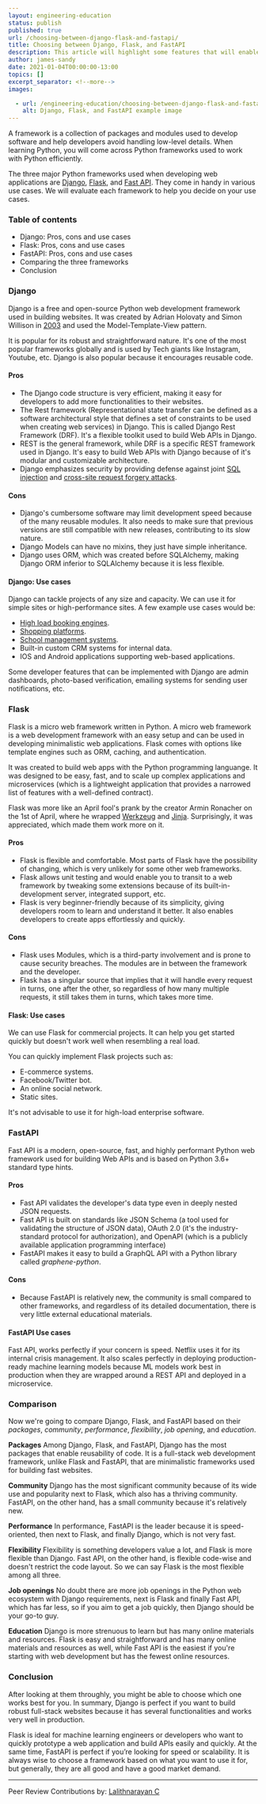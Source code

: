 ```yaml
---
layout: engineering-education
status: publish
published: true
url: /choosing-between-django-flask-and-fastapi/
title: Choosing between Django, Flask, and FastAPI
description: This article will highlight some features that will enable a beginner to make an informed decision between Django, Flask, or Fast API.
author: james-sandy
date: 2021-01-04T00:00:00-13:00
topics: []
excerpt_separator: <!--more-->
images:

  - url: /engineering-education/choosing-between-django-flask-and-fastapi/hero.jpg
    alt: Django, Flask, and FastAPI example image
---
```

A framework is a collection of packages and modules used to develop software and help developers avoid handling low-level details. When learning Python, you will come across Python frameworks used to work with Python efficiently. 
<!--more-->
The three major Python frameworks used when developing web applications are [Django](https://www.djangoproject.com/), [Flask](https://en.wikipedia.org/wiki/Flask_(web_framework)), and [Fast API](https://fastapi.tiangolo.com/). They come in handy in various use cases. We will evaluate each framework to help you decide on your use cases.

### Table of contents
- Django: Pros, cons and use cases
- Flask: Pros, cons and use cases
- FastAPI: Pros, cons and use cases
- Comparing the three frameworks
- Conclusion

### Django
Django is a free and open-source Python web development framework used in building websites. It was created by Adrian Holovaty and Simon Willison in [2003](https://en.wikipedia.org/wiki/Django_(web_framework)) and used the Model-Template-View pattern. 

It is popular for its robust and straightforward nature. It's one of the most popular frameworks globally and is used by Tech giants like Instagram, Youtube, etc. Django is also popular because it encourages reusable code.

#### Pros
- The Django code structure is very efficient, making it easy for developers to add more functionalities to their websites.
- The Rest framework (Representational state transfer can be defined as a software architectural style that defines a set of constraints to be used when creating web services) in Django. This is called Django Rest Framework (DRF). It's a flexible toolkit used to build Web APIs in Django. 
- REST is the general framework, while DRF is a specific REST framework used in Django. It's easy to build Web APIs with Django because of it's modular and customizable architecture.
- Django emphasizes security by providing defense against joint [SQL injection](https://en.wikipedia.org/wiki/SQL_injection) and [cross-site request forgery attacks](https://en.wikipedia.org/wiki/Cross-site_request_forgery).

#### Cons
- Django's cumbersome software may limit development speed because of the many reusable modules. It also needs to make sure that previous versions are still compatible with new releases, contributing to its slow nature. 
- Django Models can have no mixins, they just have simple inheritance. 
- Django uses ORM, which was created before SQLAlchemy, making Django ORM inferior to SQLAlchemy because it is less flexible.

#### Django: Use cases
Django can tackle projects of any size and capacity. We can use it for simple sites or high-performance sites. A few example use cases would be: 
- [High load booking engines](https://github.com/amadeus4dev/amadeus-flight-booking-django).
- [Shopping platforms](https://github.com/benedictchen/django-shopping-cart).
- [School management systems](https://github.com/adigunsherif/Django-School-Management-System). 
- Built-in custom CRM systems for internal data. 
- IOS and Android applications supporting web-based applications. 

Some developer features that can be implemented with Django are admin dashboards, photo-based verification, emailing systems for sending user notifications, etc.

### Flask
Flask is a micro web framework written in Python. A micro web framework is a web development framework with an easy setup and can be used in developing minimalistic web applications. Flask comes with options like template engines such as ORM, caching, and authentication.

It was created to build web apps with the Python programming languange. It was designed to be easy, fast, and to scale up complex applications and microservices (which is a lightweight application that provides a narrowed list of features with a well-defined contract).  

Flask was more like an April fool's prank by the creator Armin Ronacher on the 1st of April, where he wrapped [Werkzeug](https://werkzeug.palletsprojects.com/en/1.0.x/) and [Jinja](https://jinja.palletsprojects.com/en/2.11.x/). Surprisingly, it was appreciated, which made them work more on it.

#### Pros
- Flask is flexible and comfortable. Most parts of Flask have the possibility of changing, which is very unlikely for some other web frameworks.
- Flask allows unit testing and would enable you to transit to a web framework by tweaking some extensions because of its built-in-development server, integrated support, etc.
- Flask is very beginner-friendly because of its simplicity, giving developers room to learn and understand it better. It also enables developers to create apps effortlessly and quickly. 

#### Cons
- Flask uses Modules, which is a third-party involvement and is prone to cause security breaches. The modules are in between the framework and the developer.
- Flask has a singular source that implies that it will handle every request in turns, one after the other, so regardless of how many multiple requests, it still takes them in turns, which takes more time.

#### Flask: Use cases
We can use Flask for commercial projects. It can help you get started quickly but doesn't work well when resembling a real load. 

You can quickly implement Flask projects such as:
- E-commerce systems.
- Facebook/Twitter bot.
- An online social network.
- Static sites.

It's not advisable to use it for high-load enterprise software.

### FastAPI  
Fast API is a modern, open-source, fast, and highly performant Python web framework used for building Web APIs and is based on Python 3.6+ standard type hints. 

#### Pros
- Fast API validates the developer's data type even in deeply nested JSON requests.
- Fast API is built on standards like JSON Schema (a tool used for validating the structure of JSON data), OAuth 2.0 (it's the industry-standard protocol for authorization), and OpenAPI (which is a publicly available application programming interface)
- FastAPI makes it easy to build a GraphQL API with a Python library called *graphene-python*.

#### Cons
- Because FastAPI is relatively new, the community is small compared to other frameworks, and regardless of its detailed documentation, there is very little external educational materials.

#### FastAPI Use cases
Fast API, works perfectly if your concern is speed. Netflix uses it for its internal crisis management. It also scales perfectly in deploying production-ready machine learning models because ML models work best in production when they are wrapped around a REST API and deployed in a microservice.

### Comparison 
Now we're going to compare Django, Flask, and FastAPI based on their *packages*, *community*, *performance*, *flexibility*, *job opening*, and *education*.

**Packages**
Among Django, Flask, and FastAPI, Django has the most packages that enable reusability of code. It is a full-stack web development framework, unlike Flask and FastAPI, that are minimalistic frameworks used for building fast websites.

**Community**
Django has the most significant community because of its wide use and popularity next to Flask, which also has a thriving community. FastAPI, on the other hand, has a small community because it's relatively new.

**Performance**
In performance, FastAPI is the leader because it is speed-oriented, then next to Flask, and finally Django, which is not very fast.

**Flexibility**
Flexibility is something developers value a lot, and Flask is more flexible than Django. Fast API, on the other hand, is flexible code-wise and doesn't restrict the code layout. So we can say Flask is the most flexible among all three.

**Job openings**
No doubt there are more job openings in the Python web ecosystem with Django requirements, next is Flask and finally Fast API, which has far less, so if you aim to get a job quickly, then Django should be your go-to guy.

**Education**
Django is more strenuous to learn but has many online materials and resources. Flask is easy and straightforward and has many online materials and resources as well, while Fast API is the easiest if you're starting with web development but has the fewest online resources.

### Conclusion
After looking at them throughly, you might be able to choose which one works best for you. In summary, Django is perfect if you want to build robust full-stack websites because it has several functionalities and works very well in production. 

Flask is ideal for machine learning engineers or developers who want to quickly prototype a web application and build APIs easily and quickly. At the same time, FastAPI is perfect if you’re looking for speed or scalability. It is always wise to choose a framework based on what you want to use it for, but generally, they are all good and have a good market demand.

---
Peer Review Contributions by: [Lalithnarayan C](/engineering-education/authors/lalithnarayan-c/)
